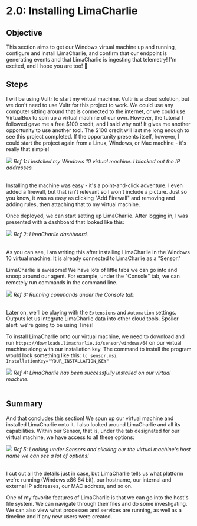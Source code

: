 # 2.0: Installing LimaCharlie
## Objective
This section aims to get our Windows virtual machine up and running, configure and install LimaCharlie, and confirm that our endpoint is generating events and that LimaCharlie is ingesting that telemetry! I'm excited, and I hope you are too! 🙂

## Steps
I will be using Vultr to start my virtual machine. Vultr is a cloud solution, but we don't need to use Vultr for this project to work. We could use any computer sitting around that is connected to the internet, or we could use VirtualBox to spin up a virtual machine of our own. However, the tutorial I followed gave me a free $100 credit, and I said why not! It gives me another opportunity to use another tool. The $100 credit will last me long enough to see this project completed. If the opportunity presents itself, however, I could start the project again from a Linux, Windows, or Mac machine - it's really that simple! 

<img src="https://i.imgur.com/KSCcZFf.png">
<i>Ref 1: I installed my Windows 10 virtual machine. I blacked out the IP addresses.</i>
<br><br>

Installing the machine was easy - it's a point-and-click adventure. I even added a firewall, but that isn't relevant so I won't include a picture. Just so you know, it was as easy as clicking "Add Firewall" and removing and adding rules, then attaching that to my virtual machine.

Once deployed, we can start setting up LimaCharlie. After logging in, I was presented with a dashboard that looked like this:

<img src="https://i.imgur.com/bDmLksR.png">
<i>Ref 2: LimaCharlie dashboard.</i>
<br><br>

As you can see, I am writing this after installing LimaCharlie in the Windows 10 virtual machine. It is already connected to LimaCharlie as a "Sensor."

LimaCharlie is awesome! We have lots of little tabs we can go into and snoop around our agent. For example, under the "Console" tab, we can remotely run commands in the command line.

<img src="https://i.imgur.com/WJ23GeK.png">
<i>Ref 3: Running commands under the Console tab.</i>
<br><br>

Later on, we'll be playing with the `Extensions` and `Automation` settings. Outputs let us integrate LimaCharlie data into other cloud tools. Spoiler alert: we're going to be using Tines!

To install LimaCharlie onto our virtual machine, we need to download and run `https://downloads.limacharlie.io/sensor/windows/64` on our virtual machine along with our installation key. The command to install the program would look something like this: `lc_sensor.msi InstallationKey="YOUR_INSTALLATION_KEY"`

<img src="https://i.imgur.com/g3yByUS.png">
<i>Ref 4: LimaCharlie has been successfully installed on our virtual machine.</i>
<br><br>

## Summary
And that concludes this section! We spun up our virtual machine and installed LimaCharlie onto it. I also looked around LimaCharlie and all its capabilities. Within our Sensor, that is, under the tab designated for our virtual machine, we have access to all these options:

<img src="https://i.imgur.com/93s7riL.png">
<i>Ref 5: Looking under Sensors and clicking our the virtual machine's host name we can see a lot of options!</i>
<br><br>

I cut out all the details just in case, but LimaCharlie tells us what platform we're running (Windows x86 64 bit), our hostname, our internal and external IP addresses, our MAC address, and so on. 

One of my favorite features of LimaCharlie is that we can go into the host's file system. We can navigate through their files and do some investigating. We can also view what processes and services are running, as well as a timeline and if any new users were created.

